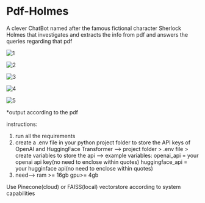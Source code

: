 # Pdf-Holmes
A clever ChatBot named after the famous fictional character Sherlock Holmes that investigates and extracts the info from pdf and answers the queries regarding that pdf

![1](https://github.com/avithetechy/Pdf-Holmes/assets/107698410/126342ce-4fe6-4b9e-808b-73bb8c23acf1)

![2](https://github.com/avithetechy/Pdf-Holmes/assets/107698410/78e8a537-feaf-4941-b5a0-f57ada97bffe)

![3](https://github.com/avithetechy/Pdf-Holmes/assets/107698410/ea624858-10f8-4f45-98a8-0d515e3c2a8a)

![4](https://github.com/avithetechy/Pdf-Holmes/assets/107698410/1eb885b5-351b-4983-a4e6-c195625d86eb)

![5](https://github.com/avithetechy/Pdf-Holmes/assets/107698410/32d0edee-3a3c-4a68-9d87-986f1c8535de)




*output according to the pdf


instructions: 
1. run all the requirements
2. create a .env file in your python project folder to store the API keys of OpenAI and HuggingFace Transformer
   --> project folder > .env file > create variables to store the api
   --> example variables:  openai_api = your openai api key(no need to enclose within quotes)
                           huggingface_api = your hugginface api(no need to enclose within quotes)
3. need--> ram >= 16gb gpu>= 4gb

Use Pinecone(cloud) or FAISS(local) vectorstore according to system capabilities
